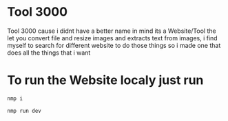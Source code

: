 # Tool 3000 
Tool 3000 cause i didnt have a better name in mind
its a Website/Tool the let you convert file and resize images and extracts text from images,
i find myself to search for different website to do those things so i made one that does all the things that i want

# To run the Website localy just run 
```bash
nmp i 
```
```bash
nmp run dev  
```
